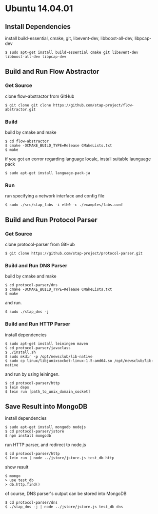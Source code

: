 # Ubuntu 14.04.01

## Install Dependencies

install build-essential, cmake, git, libevent-dev, libboost-all-dev, libpcap-dev

    $ sudo apt-get install build-essential cmake git libevent-dev libboost-all-dev libpcap-dev

## Build and Run Flow Abstractor

### Get Source

clone flow-abstractor from GitHub

    $ git clone git clone https://github.com/stap-project/flow-abstractor.git

### Build

build by cmake and make

    $ cd flow-abstractor
    $ cmake -DCMAKE_BUILD_TYPE=Release CMakeLists.txt
    $ make

if you got an eorror regarding language locale, install suitable launguage pack

    $ sudo apt-get install language-pack-ja

### Run

run specifying a network interface and config file

    $ sudo ./src/stap_fabs -i eth0 -c ./examples/fabs.conf

## Build and Run Protocol Parser

### Get Source

clone protocol-parser from GitHub

    $ git clone https://github.com/stap-project/protocol-parser.git

### Build and Run DNS Parser

build by cmake and make

    $ cd protocol-parser/dns
    $ cmake -DCMAKE_BUILD_TYPE=Release CMakeLists.txt
    $ make

and run.

    $ sudo ./stap_dns -j

### Build and Run HTTP Parser

install dependencies

    $ sudo apt-get install leiningen maven
    $ cd protocol-parser/javaclass
    $ ./install.sh
    $ sudo mkdir -p /opt/newsclub/lib-native
    $ sudo cp linux/libjunixsocket-linux-1.5-amd64.so /opt/newsclub/lib-native

and run by using leiningen.

    $ cd protocol-parser/http
    $ lein deps
    $ lein run [path_to_unix_domain_socket]

## Save Result into MongoDB

install dependencies

    $ sudo apt-get install mongodb nodejs
    $ cd protocol-parser/jstore
    $ npm install mongodb

run HTTP parser, and redirect to node.js

    $ cd protocol-parser/http
    $ lein run | node ../jstore/jstore.js test_db http

show result

    $ mongo
    > use test_db
    > db.http.find()

of course, DNS parser's output can be stored into MongoDB

    $ cd protocol-parser/dns
    $ ./stap_dns -j | node ../jstore/jstore.js test_db dns
